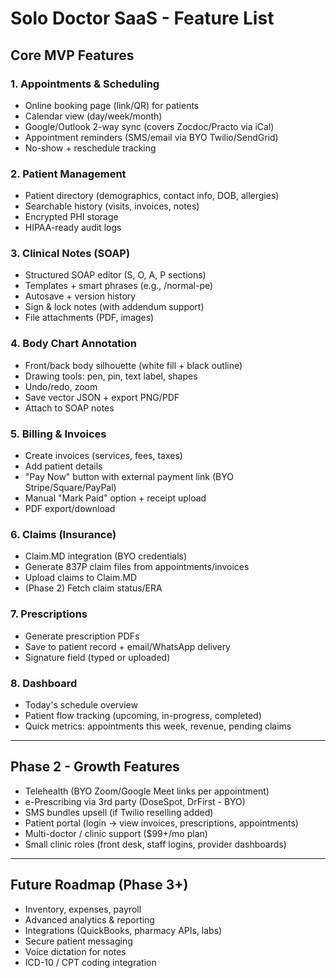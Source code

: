 
# Solo Doctor SaaS - Feature List

## Core MVP Features

### 1. Appointments & Scheduling
- Online booking page (link/QR) for patients
- Calendar view (day/week/month)
- Google/Outlook 2-way sync (covers Zocdoc/Practo via iCal)
- Appointment reminders (SMS/email via BYO Twilio/SendGrid)
- No-show + reschedule tracking

### 2. Patient Management
- Patient directory (demographics, contact info, DOB, allergies)
- Searchable history (visits, invoices, notes)
- Encrypted PHI storage
- HIPAA-ready audit logs

### 3. Clinical Notes (SOAP)
- Structured SOAP editor (S, O, A, P sections)
- Templates + smart phrases (e.g., /normal-pe)
- Autosave + version history
- Sign & lock notes (with addendum support)
- File attachments (PDF, images)

### 4. Body Chart Annotation
- Front/back body silhouette (white fill + black outline)
- Drawing tools: pen, pin, text label, shapes
- Undo/redo, zoom
- Save vector JSON + export PNG/PDF
- Attach to SOAP notes

### 5. Billing & Invoices
- Create invoices (services, fees, taxes)
- Add patient details
- "Pay Now" button with external payment link (BYO Stripe/Square/PayPal)
- Manual "Mark Paid" option + receipt upload
- PDF export/download

### 6. Claims (Insurance)
- Claim.MD integration (BYO credentials)
- Generate 837P claim files from appointments/invoices
- Upload claims to Claim.MD
- (Phase 2) Fetch claim status/ERA

### 7. Prescriptions
- Generate prescription PDFs
- Save to patient record + email/WhatsApp delivery
- Signature field (typed or uploaded)

### 8. Dashboard
- Today's schedule overview
- Patient flow tracking (upcoming, in-progress, completed)
- Quick metrics: appointments this week, revenue, pending claims

---

## Phase 2 - Growth Features

- Telehealth (BYO Zoom/Google Meet links per appointment)
- e-Prescribing via 3rd party (DoseSpot, DrFirst - BYO)
- SMS bundles upsell (if Twilio reselling added)
- Patient portal (login → view invoices, prescriptions, appointments)
- Multi-doctor / clinic support ($99+/mo plan)
- Small clinic roles (front desk, staff logins, provider dashboards)

---

## Future Roadmap (Phase 3+)
- Inventory, expenses, payroll
- Advanced analytics & reporting
- Integrations (QuickBooks, pharmacy APIs, labs)
- Secure patient messaging
- Voice dictation for notes
- ICD-10 / CPT coding integration

